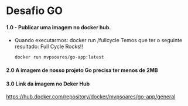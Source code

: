 # Desafio GO

#### 1.0 - Publicar uma imagem no docker hub. 

- Quando executarmos: docker run <seu-user>/fullcycle
  Temos que ter o seguinte resultado: Full Cycle Rocks!!

  ```
  docker run mvpsoares/go-app:latest
  ```

#### 2.0 A imagem de nosso projeto Go precisa ter menos de 2MB

#### 3.0 Link da imagem no Dcker Hub

  https://hub.docker.com/repository/docker/mvpsoares/go-app/general
